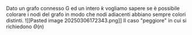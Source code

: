 Dato un grafo connesso G ed un intero *k* vogliamo sapere se è possibile colorare i nodi del grafo in modo che nodi adiacenti abbiano sempre colori distinti.
![[Pasted image 20250306172343.png]]
Il caso "peggiore" in cui si richiedono $\Theta (n)$ 